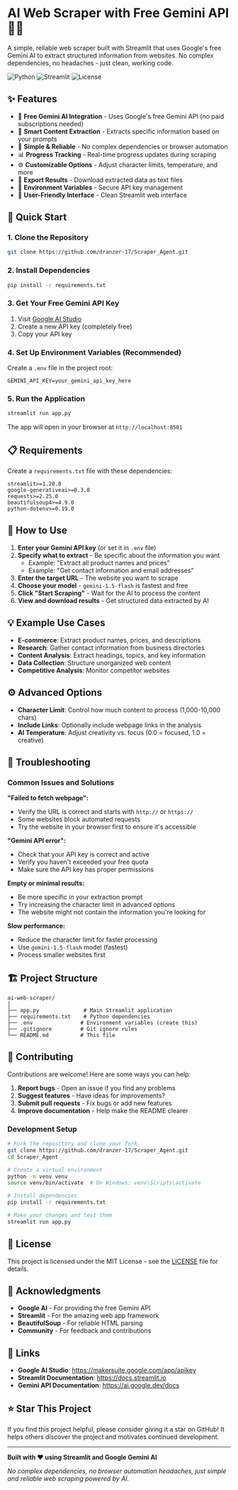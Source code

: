 # AI Web Scraper with Free Gemini API 🕵️‍♂️

A simple, reliable web scraper built with Streamlit that uses Google's free Gemini AI to extract structured information from websites. No complex dependencies, no headaches - just clean, working code.

![Python](https://img.shields.io/badge/python-v3.8+-blue.svg)
![Streamlit](https://img.shields.io/badge/streamlit-v1.20+-red.svg)
![License](https://img.shields.io/badge/license-MIT-green.svg)

## ✨ Features

- 🤖 **Free Gemini AI Integration** - Uses Google's free Gemini API (no paid subscriptions needed)
- 🎯 **Smart Content Extraction** - Extracts specific information based on your prompts
- 🚀 **Simple & Reliable** - No complex dependencies or browser automation
- 📊 **Progress Tracking** - Real-time progress updates during scraping
- ⚙️ **Customizable Options** - Adjust character limits, temperature, and more
- 💾 **Export Results** - Download extracted data as text files
- 🔐 **Environment Variables** - Secure API key management
- 🎨 **User-Friendly Interface** - Clean Streamlit web interface

## 🚀 Quick Start

### 1. Clone the Repository
```bash
git clone https://github.com/dranzer-17/Scraper_Agent.git
```

### 2. Install Dependencies
```bash
pip install -r requirements.txt
```

### 3. Get Your Free Gemini API Key
1. Visit [Google AI Studio](https://makersuite.google.com/app/apikey)
2. Create a new API key (completely free)
3. Copy your API key

### 4. Set Up Environment Variables (Recommended)
Create a `.env` file in the project root:
```env
GEMINI_API_KEY=your_gemini_api_key_here
```

### 5. Run the Application
```bash
streamlit run app.py
```

The app will open in your browser at `http://localhost:8501`

## 📋 Requirements

Create a `requirements.txt` file with these dependencies:
```
streamlit>=1.20.0
google-generativeai>=0.3.0
requests>=2.25.0
beautifulsoup4>=4.9.0
python-dotenv>=0.19.0
```

## 🎯 How to Use

1. **Enter your Gemini API key** (or set it in `.env` file)
2. **Specify what to extract** - Be specific about the information you want
   - Example: "Extract all product names and prices"
   - Example: "Get contact information and email addresses"
3. **Enter the target URL** - The website you want to scrape
4. **Choose your model** - `gemini-1.5-flash` is fastest and free
5. **Click "Start Scraping"** - Wait for the AI to process the content
6. **View and download results** - Get structured data extracted by AI

## 💡 Example Use Cases

- **E-commerce**: Extract product names, prices, and descriptions
- **Research**: Gather contact information from business directories
- **Content Analysis**: Extract headings, topics, and key information
- **Data Collection**: Structure unorganized web content
- **Competitive Analysis**: Monitor competitor websites

## ⚙️ Advanced Options

- **Character Limit**: Control how much content to process (1,000-10,000 chars)
- **Include Links**: Optionally include webpage links in the analysis
- **AI Temperature**: Adjust creativity vs. focus (0.0 = focused, 1.0 = creative)

## 🔧 Troubleshooting

### Common Issues and Solutions

**"Failed to fetch webpage":**
- Verify the URL is correct and starts with `http://` or `https://`
- Some websites block automated requests
- Try the website in your browser first to ensure it's accessible

**"Gemini API error":**
- Check that your API key is correct and active
- Verify you haven't exceeded your free quota
- Make sure the API key has proper permissions

**Empty or minimal results:**
- Be more specific in your extraction prompt
- Try increasing the character limit in advanced options
- The website might not contain the information you're looking for

**Slow performance:**
- Reduce the character limit for faster processing
- Use `gemini-1.5-flash` model (fastest)
- Process smaller websites first

## 🏗️ Project Structure

```
ai-web-scraper/
│
├── app.py              # Main Streamlit application
├── requirements.txt    # Python dependencies
├── .env               # Environment variables (create this)
├── .gitignore         # Git ignore rules
└── README.md          # This file
```

## 🤝 Contributing

Contributions are welcome! Here are some ways you can help:

1. **Report bugs** - Open an issue if you find any problems
2. **Suggest features** - Have ideas for improvements?
3. **Submit pull requests** - Fix bugs or add new features
4. **Improve documentation** - Help make the README clearer

### Development Setup
```bash
# Fork the repository and clone your fork
git clone https://github.com/dranzer-17/Scraper_Agent.git
cd Scraper_Agent

# Create a virtual environment
python -m venv venv
source venv/bin/activate  # On Windows: venv\Scripts\activate

# Install dependencies
pip install -r requirements.txt

# Make your changes and test them
streamlit run app.py
```

## 📄 License

This project is licensed under the MIT License - see the [LICENSE](LICENSE) file for details.

## 🙏 Acknowledgments

- **Google AI** - For providing the free Gemini API
- **Streamlit** - For the amazing web app framework
- **BeautifulSoup** - For reliable HTML parsing
- **Community** - For feedback and contributions

## 🔗 Links

- **Google AI Studio**: https://makersuite.google.com/app/apikey
- **Streamlit Documentation**: https://docs.streamlit.io
- **Gemini API Documentation**: https://ai.google.dev/docs

## ⭐ Star This Project

If you find this project helpful, please consider giving it a star on GitHub! It helps others discover the project and motivates continued development.

---

**Built with ❤️ using Streamlit and Google Gemini AI**

*No complex dependencies, no browser automation headaches, just simple and reliable web scraping powered by AI.*